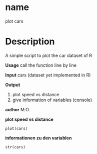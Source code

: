 **name**
==========================================
plot cars

**Description**
==========================================
A simple script to plot the car dataset of R

**Usage**
call the function line by line 

**Input**
cars (dataset yet implemented in R)

**Output**
1. plot speed vs distance 
2. give information of variables (console)

**author**
M.O.


**plot speed vs distance**
```{r}
plot(cars)
```
**informationen zu den variablen**

```{r}
str(cars)